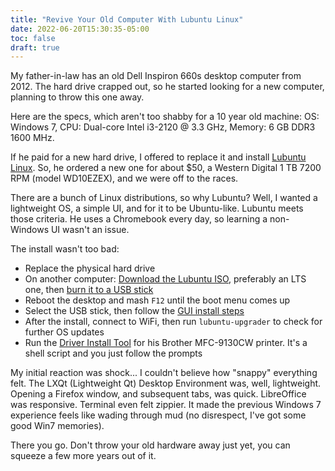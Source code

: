 ```yaml
---
title: "Revive Your Old Computer With Lubuntu Linux"
date: 2022-06-20T15:30:35-05:00
toc: false
draft: true
---
```


My father-in-law has an old Dell Inspiron 660s desktop computer from 2012. The hard drive crapped out, so he started looking for a new computer, planning to throw this one away.

<!--more-->

Here are the specs, which aren't too shabby for a 10 year old machine: OS: Windows 7, CPU: Dual-core Intel i3-2120 @ 3.3 GHz, Memory: 6 GB DDR3 1600 MHz.

If he paid for a new hard drive, I offered to replace it and install [Lubuntu Linux](https://lubuntu.me/). So, he ordered a new one for about $50, a Western Digital 1 TB 7200 RPM (model WD10EZEX), and we were off to the races.

There are a bunch of Linux distributions, so why Lubuntu? Well, I wanted a lightweight OS, a simple UI, and for it to be Ubuntu-like. Lubuntu meets those criteria. He uses a Chromebook every day, so learning a non-Windows UI wasn't an issue.

The install wasn't too bad:

- Replace the physical hard drive
- On another computer: [Download the Lubuntu ISO](https://lubuntu.me/downloads/), preferably an LTS one, then [burn it to a USB stick](https://manual.lubuntu.me/stable/1/1.2/booting_the_image.html#writing-burning-the-image)
- Reboot the desktop and mash `F12` until the boot menu comes up
- Select the USB stick, then follow the [GUI install steps](https://manual.lubuntu.me/stable/1/1.3/installation.html)
- After the install, connect to WiFi, then run `lubuntu-upgrader` to check for further OS updates
- Run the [Driver Install Tool](https://support.brother.com/g/b/downloadlist.aspx?c=us&lang=en&prod=mfc9130cw_us&_ga=2.20608440.1251293199.1655778919-1095957745.1655778914&_gl=1*7z7drs*_ga*mta5ntk1nzc0ns4xnju1nzc4ote0*_ga_ncew43sj8w*mty1ntc3odkxny4xljeumty1ntc3otawoc41ng..&os=128) for his Brother MFC-9130CW printer. It's a shell script and you just follow the prompts

My initial reaction was shock... I couldn't believe how "snappy" everything felt. The LXQt (Lightweight Qt) Desktop Environment was, well, lightweight. Opening a Firefox window, and subsequent tabs, was quick. LibreOffice was responsive. Terminal even felt zippier. It made the previous Windows 7 experience feels like wading through mud (no disrespect, I've got some good Win7 memories).

There you go. Don't throw your old hardware away just yet, you can squeeze a few more years out of it.
